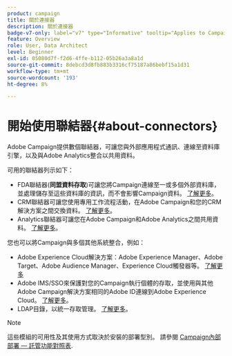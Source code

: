 ```yaml
---
product: campaign
title: 關於連接器
description: 關於連接器
badge-v7-only: label="v7" type="Informative" tooltip="Applies to Campaign Classic v7 only"
feature: Overview
role: User, Data Architect
level: Beginner
exl-id: 05080d7f-f2d6-4ffe-b112-05b26a3a8a1d
source-git-commit: 8debcd3d8fb883b3316cf75187a86bebf15a1d31
workflow-type: tm+mt
source-wordcount: '193'
ht-degree: 8%

---
```


# 開始使用聯結器{#about-connectors}



Adobe Campaign提供數個聯結器，可讓您與外部應用程式通訊、連線至資料庫引擎，以及與Adobe Analytics整合以共用資料。

可用的聯結器列示如下：

* FDA聯結器(**同盟資料存取**)可讓您將Campaign連線至一或多個外部資料庫，並處理儲存至這些資料庫的資訊，而不會影響Campaign資料。 [了解更多](../../installation/using/about-fda.md)。
* CRM聯結器可讓您使用專用工作流程活動，在Adobe Campaign和您的CRM解決方案之間交換資料。 [了解更多](../../platform/using/crm-connectors.md)。
* Analytics聯結器可讓您在Adobe Campaign和Adobe Analytics之間共用資料。 [了解更多](../../platform/using/adobe-analytics-connector.md)。

您也可以將Campaign與多個其他系統整合，例如：

* Adobe Experience Cloud解決方案：Adobe Experience Manager、Adobe Target、Adobe Audience Manager、Experience Cloud觸發器等。 [了解更多](../../integrations/using/about-campaign-integrations.md)
* Adobe IMS/SSO來保護對您的Campaign執行個體的存取，並使用與其他Adobe Campaign解決方案相同的Adobe ID連線到Adobe Experience Cloud。 [了解更多](../../integrations/using/about-adobe-id.md)。
* LDAP目錄，以統一存取管理。 [了解更多](../../installation/using/connecting-through-ldap.md)。

>[!NOTE]
>
>這些模組的可用性及其使用方式取決於安裝的部署型別。 請參閱 [Campaign內部部署 — 託管功能對照表](../../installation/using/capability-matrix.md).
